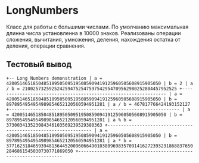 # LongNumbers

Класс для работы с большими числами. По умолчанию максимальная длинна числа установленна в 10000 знаков.
Реализованы операции сложения, вычитания, умножения, деления, нахождения остатка от деления, операции сравнения.

## Тестовый вывод

``
+-- Long Numbers demonstration
| a = 4200514651850485189505095195085909419125960505608915905050
| b = 2
| a / b = 2100257325925242594752547597542954709562980252804457952525
+----------------------------------------------------------------
| a = 4200514651850485189505095195085909419125960505608915905050
| b = 8978954954954989854652120560594951281
| a / b = 467817766424193152127
+----------------------------------------------------------------
| a = 4200514651850485189505095195085909419125960505608915905050
| b = 8978954954954989854652120560594951281
| a % b = 373003413523084346103569239529380363
+----------------------------------------------------------------
| a = 4200514651850485189505095195085909419125960505608915905050
| b = 8978954954954989854652120560594951281
| a * b = 37716231846593948136445200960664901038096983570914162723932318688376502846861545030730771869050
+----------------------------------------------------------------
``
